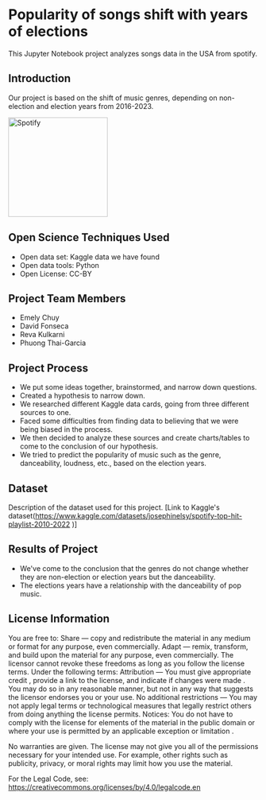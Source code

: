 # Popularity of songs shift with years of elections
This Jupyter Notebook project analyzes songs data in the USA from spotify. 
## Introduction
Our project is based on the shift of music genres, depending on non-election and election years from 2016-2023.

<img src="https://i.pinimg.com/originals/0b/55/b2/0b55b2a29ff1df6ba45259c192664ccc.jpg" alt="Spotify" width="200"/>

## Open Science Techniques Used
- Open data set: Kaggle data we have found
- Open data tools: Python
- Open License: CC-BY
  
## Project Team Members
- Emely Chuy
- David Fonseca
- Reva Kulkarni
- Phuong Thai-Garcia

## Project Process
- We put some ideas together, brainstormed, and narrow down questions.
- Created a hypothesis to narrow down.
- We researched different Kaggle data cards, going from three different sources to one.
- Faced some difficulties from finding data to believing that we were being biased in the process.
- We then decided to analyze these sources and create charts/tables to come to the conclusion of our hypothesis.
- We tried to predict the popularity of music such as the genre, danceability, loudness, etc., based on the election years.


## Dataset
Description of the dataset used for this project. [Link to Kaggle's dataset(https://www.kaggle.com/datasets/josephinelsy/spotify-top-hit-playlist-2010-2022 )]

## Results of Project 

- We've come to the conclusion that the genres do not change whether they are non-election or election years but the danceability.
- The elections years have a relationship with the danceability of pop music.


## License Information
You are free to:
Share — copy and redistribute the material in any medium or format for any purpose, even commercially.
Adapt — remix, transform, and build upon the material for any purpose, even commercially.
The licensor cannot revoke these freedoms as long as you follow the license terms.
Under the following terms:
Attribution — You must give appropriate credit , provide a link to the license, and indicate if changes were made . You may do so in any reasonable manner, but not in any way that suggests the licensor endorses you or your use.
No additional restrictions — You may not apply legal terms or technological measures that legally restrict others from doing anything the license permits.
Notices:
You do not have to comply with the license for elements of the material in the public domain or where your use is permitted by an applicable exception or limitation .

No warranties are given. The license may not give you all of the permissions necessary for your intended use. For example, other rights such as publicity, privacy, or moral rights may limit how you use the material.

For the Legal Code, see: https://creativecommons.org/licenses/by/4.0/legalcode.en
